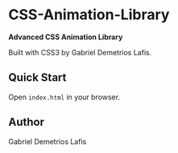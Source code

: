 # CSS-Animation-Library

**Advanced CSS Animation Library**

Built with CSS3 by Gabriel Demetrios Lafis.

## Quick Start
Open `index.html` in your browser.

## Author
Gabriel Demetrios Lafis
